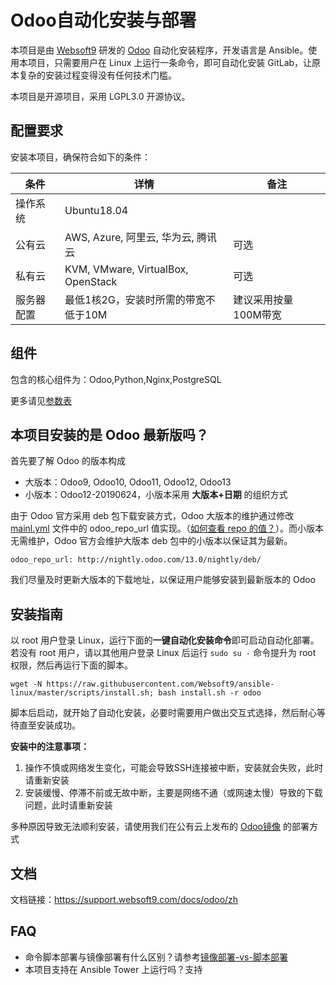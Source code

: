 # Odoo自动化安装与部署

本项目是由 [Websoft9](http://www.websoft9.com) 研发的 [Odoo](https://nightly.odoo.com/) 自动化安装程序，开发语言是 Ansible。使用本项目，只需要用户在 Linux 上运行一条命令，即可自动化安装 GitLab，让原本复杂的安装过程变得没有任何技术门槛。  

本项目是开源项目，采用 LGPL3.0 开源协议。

## 配置要求

安装本项目，确保符合如下的条件：

| 条件       | 详情       | 备注  |
| ------------ | ------------ | ----- |
| 操作系统       | Ubuntu18.04       |   |
| 公有云| AWS, Azure, 阿里云, 华为云, 腾讯云 | 可选 |
| 私有云|  KVM, VMware, VirtualBox, OpenStack | 可选 |
| 服务器配置 | 最低1核2G，安装时所需的带宽不低于10M |  建议采用按量100M带宽 |

## 组件

包含的核心组件为：Odoo,Python,Nginx,PostgreSQL

更多请见[参数表](/docs/zh/stack-components.md)

## 本项目安装的是 Odoo 最新版吗？

首先要了解 Odoo 的版本构成

- 大版本：Odoo9, Odoo10, Odoo11, Odoo12, Odoo13
- 小版本：Odoo12-20190624，小版本采用 **大版本+日期** 的组织方式

由于 Odoo 官方采用 deb 包下载安装方式，Odoo 大版本的维护通过修改 [mainl.yml](/roles/odoo/defaults/main.yml) 文件中的 odoo_repo_url 值实现。（[如何查看 repo 的值？](https://nightly.odoo.com/)）。而小版本无需维护，Odoo 官方会维护大版本 deb 包中的小版本以保证其为最新。
```
odoo_repo_url: http://nightly.odoo.com/13.0/nightly/deb/
```

我们尽量及时更新大版本的下载地址，以保证用户能够安装到最新版本的 Odoo


## 安装指南

以 root 用户登录 Linux，运行下面的**一键自动化安装命令**即可启动自动化部署。若没有 root 用户，请以其他用户登录 Linux 后运行 `sudo su -` 命令提升为 root 权限，然后再运行下面的脚本。

```
wget -N https://raw.githubusercontent.com/Websoft9/ansible-linux/master/scripts/install.sh; bash install.sh -r odoo
```

脚本后启动，就开始了自动化安装，必要时需要用户做出交互式选择，然后耐心等待直至安装成功。

**安装中的注意事项：**  

1. 操作不慎或网络发生变化，可能会导致SSH连接被中断，安装就会失败，此时请重新安装
2. 安装缓慢、停滞不前或无故中断，主要是网络不通（或网速太慢）导致的下载问题，此时请重新安装

多种原因导致无法顺利安装，请使用我们在公有云上发布的 [Odoo镜像](https://apps.websoft9.com/odoo) 的部署方式


## 文档

文档链接：https://support.websoft9.com/docs/odoo/zh

## FAQ

- 命令脚本部署与镜像部署有什么区别？请参考[镜像部署-vs-脚本部署](https://support.websoft9.com/docs/faq/zh/bz-product.html#镜像部署-vs-脚本部署)
- 本项目支持在 Ansible Tower 上运行吗？支持
